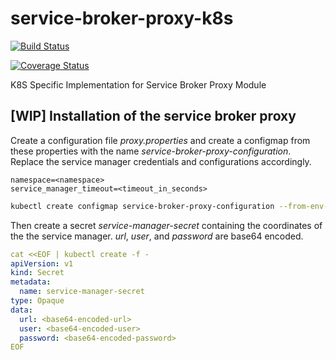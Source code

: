 # service-broker-proxy-k8s

[![Build Status](https://travis-ci.org/Peripli/service-broker-proxy-k8s.svg?branch=master)](https://travis-ci.org/Peripli/service-broker-proxy-k8s)

[![Coverage Status](https://coveralls.io/repos/github/Peripli/service-broker-proxy-k8s/badge.svg)](https://coveralls.io/github/Peripli/service-broker-proxy-k8s)

K8S Specific Implementation for Service Broker Proxy Module

## [WIP] Installation of the service broker proxy
Create a configuration file *proxy.properties* and create a configmap from these properties with the name *service-broker-proxy-configuration*. Replace the service manager credentials and configurations accordingly.

```
namespace=<namespace>
service_manager_timeout=<timeout_in_seconds>
```

```sh
kubectl create configmap service-broker-proxy-configuration --from-env-file=proxy.properties
```

Then create a secret *service-manager-secret* containing the coordinates of the the service manager.
*url*, *user*, and *password* are base64 encoded.
```yaml
cat <<EOF | kubectl create -f -
apiVersion: v1
kind: Secret
metadata:
  name: service-manager-secret
type: Opaque
data:
  url: <base64-encoded-url>
  user: <base64-encoded-user>
  password: <base64-encoded-password>
EOF
```

